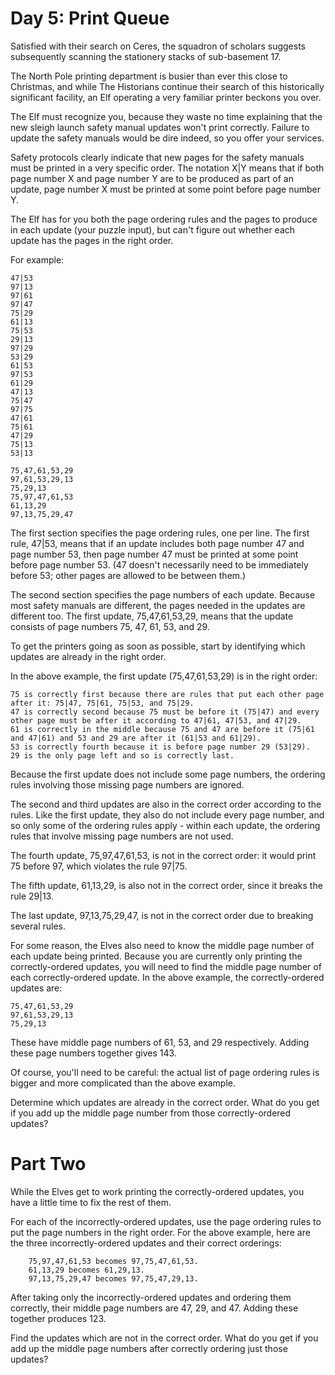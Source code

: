 ﻿# Day 5: Print Queue 

Satisfied with their search on Ceres, the squadron of scholars suggests subsequently scanning the stationery stacks of sub-basement 17.

The North Pole printing department is busier than ever this close to Christmas, and while The Historians continue their search of this historically significant facility, an Elf operating a very familiar printer beckons you over.

The Elf must recognize you, because they waste no time explaining that the new sleigh launch safety manual updates won't print correctly. Failure to update the safety manuals would be dire indeed, so you offer your services.

Safety protocols clearly indicate that new pages for the safety manuals must be printed in a very specific order. The notation X|Y means that if both page number X and page number Y are to be produced as part of an update, page number X must be printed at some point before page number Y.

The Elf has for you both the page ordering rules and the pages to produce in each update (your puzzle input), but can't figure out whether each update has the pages in the right order.

For example:
```
47|53
97|13
97|61
97|47
75|29
61|13
75|53
29|13
97|29
53|29
61|53
97|53
61|29
47|13
75|47
97|75
47|61
75|61
47|29
75|13
53|13

75,47,61,53,29
97,61,53,29,13
75,29,13
75,97,47,61,53
61,13,29
97,13,75,29,47
```
The first section specifies the page ordering rules, one per line. The first rule, 47|53, means that if an update includes both page number 47 and page number 53, then page number 47 must be printed at some point before page number 53. (47 doesn't necessarily need to be immediately before 53; other pages are allowed to be between them.)

The second section specifies the page numbers of each update. Because most safety manuals are different, the pages needed in the updates are different too. The first update, 75,47,61,53,29, means that the update consists of page numbers 75, 47, 61, 53, and 29.

To get the printers going as soon as possible, start by identifying which updates are already in the right order.

In the above example, the first update (75,47,61,53,29) is in the right order:

    75 is correctly first because there are rules that put each other page after it: 75|47, 75|61, 75|53, and 75|29.
    47 is correctly second because 75 must be before it (75|47) and every other page must be after it according to 47|61, 47|53, and 47|29.
    61 is correctly in the middle because 75 and 47 are before it (75|61 and 47|61) and 53 and 29 are after it (61|53 and 61|29).
    53 is correctly fourth because it is before page number 29 (53|29).
    29 is the only page left and so is correctly last.

Because the first update does not include some page numbers, the ordering rules involving those missing page numbers are ignored.

The second and third updates are also in the correct order according to the rules. Like the first update, they also do not include every page number, and so only some of the ordering rules apply - within each update, the ordering rules that involve missing page numbers are not used.

The fourth update, 75,97,47,61,53, is not in the correct order: it would print 75 before 97, which violates the rule 97|75.

The fifth update, 61,13,29, is also not in the correct order, since it breaks the rule 29|13.

The last update, 97,13,75,29,47, is not in the correct order due to breaking several rules.

For some reason, the Elves also need to know the middle page number of each update being printed. Because you are currently only printing the correctly-ordered updates, you will need to find the middle page number of each correctly-ordered update. In the above example, the correctly-ordered updates are:

```
75,47,61,53,29
97,61,53,29,13
75,29,13
```
These have middle page numbers of 61, 53, and 29 respectively. Adding these page numbers together gives 143.

Of course, you'll need to be careful: the actual list of page ordering rules is bigger and more complicated than the above example.

Determine which updates are already in the correct order. What do you get if you add up the middle page number from those correctly-ordered updates?

# Part Two 

While the Elves get to work printing the correctly-ordered updates, you have a little time to fix the rest of them.

For each of the incorrectly-ordered updates, use the page ordering rules to put the page numbers in the right order. For the above example, here are the three incorrectly-ordered updates and their correct orderings:
```
    75,97,47,61,53 becomes 97,75,47,61,53.
    61,13,29 becomes 61,29,13.
    97,13,75,29,47 becomes 97,75,47,29,13.
```
After taking only the incorrectly-ordered updates and ordering them correctly, their middle page numbers are 47, 29, and 47. Adding these together produces 123.

Find the updates which are not in the correct order. What do you get if you add up the middle page numbers after correctly ordering just those updates?
